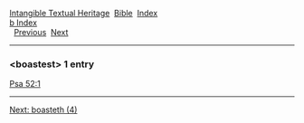 [Intangible Textual Heritage](../../index)  [Bible](../index) 
[Index](index)   
[b Index](_b_)  
  [Previous](c01544)  [Next](c01546) 

------------------------------------------------------------------------

### &lt;boastest&gt; 1 entry

[Psa 52:1](../kjv/psa052.htm#001)  

------------------------------------------------------------------------

[Next: boasteth (4)](c01546)
